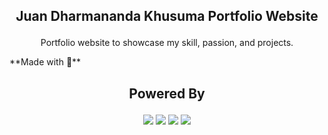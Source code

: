 ## <p align="center">Juan Dharmananda Khusuma Portfolio Website </p>

<p align="center">Portfolio website to showcase my skill, passion, and projects.<p align="center"></p>
**Made with 💖**</p>

## <p align="center">Powered By</p>

<p align="center">
	<img src="https://img.shields.io/badge/-Vercel%20+%20NextJS-gray?style=for-the-badge&logo=vercel" />
	<img src="https://img.shields.io/badge/-React-gray?style=for-the-badge&logo=react" />
	<img src="https://img.shields.io/badge/-TailwindCSS-gray?style=for-the-badge&logo=tailwindcss" />
	<img src="https://img.shields.io/badge/-SASS-gray?style=for-the-badge&logo=sass" />
</p>
